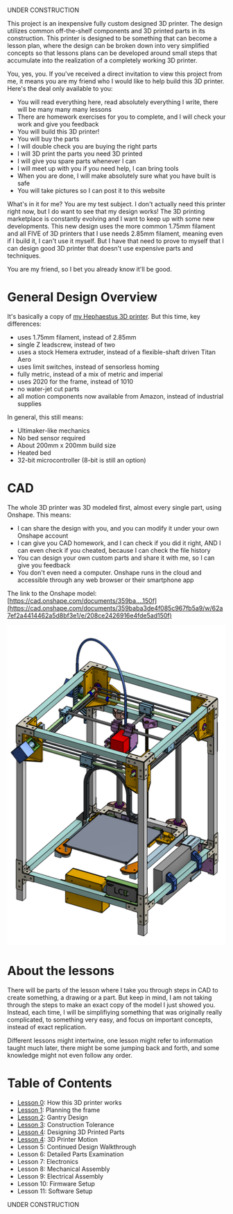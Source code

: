 UNDER CONSTRUCTION

This project is an inexpensive fully custom designed 3D printer. The design utilizes common off-the-shelf components and 3D printed parts in its construction. This printer is designed to be something that can become a lesson plan, where the design can be broken down into very simplified concepts so that lessons plans can be developed around small steps that accumulate into the realization of a completely working 3D printer.

You, yes, you. If you've received a direct invitation to view this project from me, it means you are my friend who I would like to help build this 3D printer. Here's the deal only available to you:

 * You will read everything here, read absolutely everything I write, there will be many many many lessons
 * There are homework exercises for you to complete, and I will check your work and give you feedback
 * You will build this 3D printer!
 * You will buy the parts
 * I will double check you are buying the right parts
 * I will 3D print the parts you need 3D printed
 * I will give you spare parts whenever I can
 * I will meet up with you if you need help, I can bring tools
 * When you are done, I will make absolutely sure what you have built is safe
 * You will take pictures so I can post it to this website

What's in it for me? You are my test subject. I don't actually need this printer right now, but I do want to see that my design works! The 3D printing marketplace is constantly evolving and I want to keep up with some new developments. This new design uses the more common 1.75mm filament and all FIVE of 3D printers that I use needs 2.85mm filament, meaning even if I build it, I can't use it myself. But I have that need to prove to myself that I can design good 3D printer that doesn't use expensive parts and techniques.

You are my friend, so I bet you already know it'll be good.

General Design Overview
=======================

It's basically a copy of [my Hephaestus 3D printer](https://eleccelerator.com/hephaestus-my-own-3d-printer/). But this time, key differences:

 * uses 1.75mm filament, instead of 2.85mm
 * single Z leadscrew, instead of two
 * uses a stock Hemera extruder, instead of a flexible-shaft driven Titan Aero
 * uses limit switches, instead of sensorless homing
 * fully metric, instead of a mix of metric and imperial
 * uses 2020 for the frame, instead of 1010
 * no water-jet cut parts
 * all motion components now available from Amazon, instead of industrial supplies

In general, this still means:

 * Ultimaker-like mechanics
 * No bed sensor required
 * About 200mm x 200mm build size
 * Heated bed
 * 32-bit microcontroller (8-bit is still an option)

CAD
===

The whole 3D printer was 3D modeled first, almost every single part, using Onshape. This means:

 * I can share the design with you, and you can modify it under your own Onshape account
 * I can give you CAD homework, and I can check if you did it right, AND I can even check if you cheated, because I can check the file history
 * You can design your own custom parts and share it with me, so I can give you feedback
 * You don't even need a computer. Onshape runs in the cloud and accessible through any web browser or their smartphone app

The link to the Onshape model: [https://cad.onshape.com/documents/359ba....150f](https://cad.onshape.com/documents/359baba3de4f085c967fb5a9/w/62a7ef2a4414462a5d8bf3e1/e/208ce2426916e4fde5ad150f)

![](images/3dmodeloverview.png)

About the lessons
=================

There will be parts of the lesson where I take you through steps in CAD to create something, a drawing or a part. But keep in mind, I am not taking through the steps to make an exact copy of the model I just showed you. Instead, each time, I will be simplifiying something that was originally really complicated, to something very easy, and focus on important concepts, instead of exact replication.

Different lessons might intertwine, one lesson might refer to information taught much later, there might be some jumping back and forth, and some knowledge might not even follow any order.

Table of Contents
=================

 * [Lesson 0](ordered_lessons/lesson0.md): How this 3D printer works
 * [Lesson 1](ordered_lessons/lesson1.md): Planning the frame
 * [Lesson 2](ordered_lessons/lesson2.md): Gantry Design
 * [Lesson 3](ordered_lessons/lesson3.md): Construction Tolerance
 * [Lesson 4](ordered_lessons/lesson4.md): Designing 3D Printed Parts
 * [Lesson 4](ordered_lessons/lesson5.md): 3D Printer Motion
 * Lesson 5: Continued Design Walkthrough
 * Lesson 6: Detailed Parts Examination
 * Lesson 7: Electronics
 * Lesson 8: Mechanical Assembly
 * Lesson 9: Electrical Assembly
 * Lesson 10: Firmware Setup
 * Lesson 11: Software Setup


UNDER CONSTRUCTION